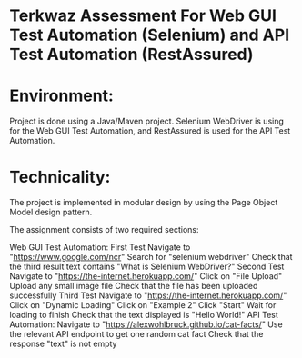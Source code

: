 # Terkwaz Assessment For Web GUI Test Automation (Selenium) and API Test Automation (RestAssured)
# Environment:

Project is done using a Java/Maven project. 
Selenium WebDriver is using for the Web GUI Test Automation, and RestAssured is used for the API Test Automation.

# Technicality:

The project is implemented in modular design by using the Page Object Model design pattern. 


The assignment consists of two required sections:

Web GUI Test Automation:
First Test
Navigate to "https://www.google.com/ncr" 
Search for "selenium webdriver" 
Check that the third result text contains "What is Selenium WebDriver?" 
Second Test
Navigate to "https://the-internet.herokuapp.com/" 
Click on "File Upload" 
Upload any small image file 
Check that the file has been uploaded successfully 
Third Test
Navigate to "https://the-internet.herokuapp.com/" 
Click on "Dynamic Loading" 
Click on "Example 2" 
Click "Start" 
Wait for loading to finish 
Check that the text displayed is "Hello World!" 
API Test Automation:
Navigate to "https://alexwohlbruck.github.io/cat-facts/" 
Use the relevant API endpoint to get one random cat fact 
Check that the response "text" is not empty
